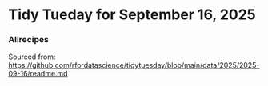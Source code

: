 # Tidy Tueday for September 16, 2025
### Allrecipes
Sourced from: https://github.com/rfordatascience/tidytuesday/blob/main/data/2025/2025-09-16/readme.md
